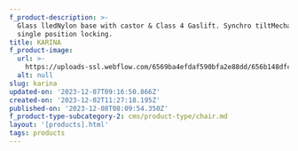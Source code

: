 ```yaml
---
f_product-description: >-
  Glass lledNylon base with castor & Class 4 Gaslift. Synchro tiltMechanism with
  single position locking.
title: KARINA
f_product-image:
  url: >-
    https://uploads-ssl.webflow.com/6569ba4efdaf590bfa2e88dd/656b148dfc9ae6eba271045c_p5.PNG
  alt: null
slug: karina
updated-on: '2023-12-07T09:16:50.866Z'
created-on: '2023-12-02T11:27:18.195Z'
published-on: '2023-12-08T08:09:54.350Z'
f_product-type-subcategory-2: cms/product-type/chair.md
layout: '[products].html'
tags: products
---
```



